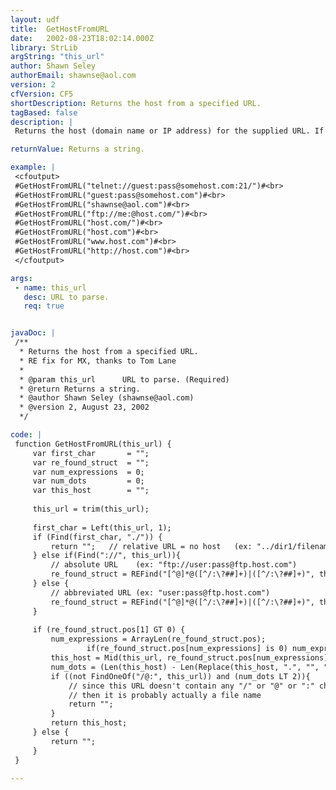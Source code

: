 ```yaml
---
layout: udf
title:  GetHostFromURL
date:   2002-08-23T18:02:14.000Z
library: StrLib
argString: "this_url"
author: Shawn Seley
authorEmail: shawnse@aol.com
version: 2
cfVersion: CF5
shortDescription: Returns the host from a specified URL.
tagBased: false
description: |
 Returns the host (domain name or IP address) for the supplied URL. If no host is found, then returns an empty string. Works with any protocol that follows a &quot;host.TLD&quot; syntax including http, ftp, telnet and others. Note, the abbreviated URL &quot;somehost.com&quot; by itself would be considered a file name (see GetFileFromURL) since this function only analyzes syntax and does not take into account specific TLDs or file extensions. However &quot;www.somehost.com&quot;, &quot;http://somehost.com&quot;, &quot;somehost.com:80&quot;, &quot;user@somehost.com&quot; and &quot;somehost.com/&quot; by themselves would all be correctly extracted as hosts.

returnValue: Returns a string.

example: |
 <cfoutput>
 #GetHostFromURL("telnet://guest:pass@somehost.com:21/")#<br>
 #GetHostFromURL("guest:pass@somehost.com")#<br>
 #GetHostFromURL("shawnse@aol.com")#<br>
 #GetHostFromURL("ftp://me:@host.com/")#<br>
 #GetHostFromURL("host.com/")#<br>
 #GetHostFromURL("host.com")#<br>
 #GetHostFromURL("www.host.com")#<br>
 #GetHostFromURL("http://host.com")#<br>
 </cfoutput>

args:
 - name: this_url
   desc: URL to parse.
   req: true


javaDoc: |
 /**
  * Returns the host from a specified URL.
  * RE fix for MX, thanks to Tom Lane
  * 
  * @param this_url      URL to parse. (Required)
  * @return Returns a string. 
  * @author Shawn Seley (shawnse@aol.com) 
  * @version 2, August 23, 2002 
  */

code: |
 function GetHostFromURL(this_url) {
     var first_char       = "";
     var re_found_struct  = "";
     var num_expressions  = 0;
     var num_dots         = 0;
     var this_host        = "";
     
     this_url = trim(this_url);
     
     first_char = Left(this_url, 1);
     if (Find(first_char, "./")) {
         return "";   // relative URL = no host   (ex: "../dir1/filename.html" or "/dir1/filename.html")
     } else if(Find("://", this_url)){
         // absolute URL    (ex: "ftp://user:pass@ftp.host.com")
         re_found_struct = REFind("[^@]*@([^/:\?##]+)|([^/:\?##]+)", this_url, Find("://", this_url)+3, "True");
     } else {
         // abbreviated URL (ex: "user:pass@ftp.host.com")
         re_found_struct = REFind("[^@]*@([^/:\?##]+)|([^/:\?##]+)", this_url, 1, "True");
     }
     
     if (re_found_struct.pos[1] GT 0) {
         num_expressions = ArrayLen(re_found_struct.pos);
                 if(re_found_struct.pos[num_expressions] is 0) num_expressions = num_expressions - 1;
         this_host = Mid(this_url, re_found_struct.pos[num_expressions], re_found_struct.len[num_expressions]);
         num_dots = (Len(this_host) - Len(Replace(this_host, ".", "", "ALL")));;
         if ((not FindOneOf("/@:", this_url)) and (num_dots LT 2)){
             // since this URL doesn't contain any "/" or "@" or ":" characters and since the "host" has fewer than two dots (".")
             // then it is probably actually a file name
             return ""; 
         }
         return this_host;
     } else {
         return "";
     }
 }

---
```


